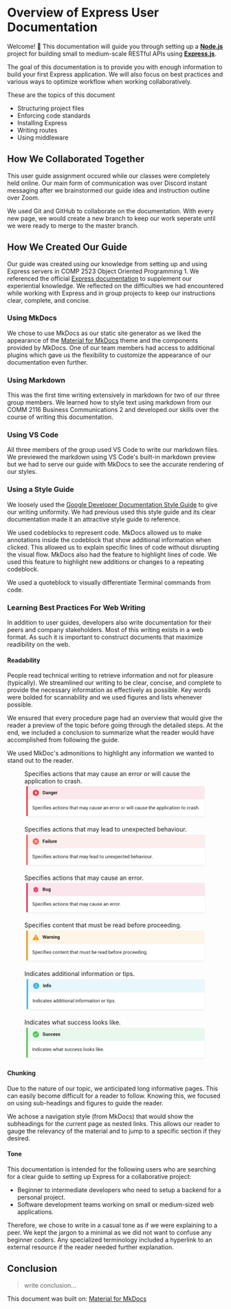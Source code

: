 
# Overview of Express User Documentation

Welcome! 👋 This documentation will guide you through setting up a [**Node.js**](https://nodejs.org/) project for building small to medium-scale RESTful APIs using [**Express.js**](https://expressjs.com/).

The goal of this documentation is to provide you with enough information to build your first Express application. We will also focus on best practices and various ways to optimize workflow when working collaboratively.

These are the topics of this document

- Structuring project files
- Enforcing code standards
- Installing Express
- Writing routes
- Using middleware

## How We Collaborated Together

This user guide assignment occured while our classes were completely held online. Our main form of communication was over Discord instant messaging after we brainstormed our guide idea and instruction outline over Zoom.

We used Git and GitHub to collaborate on the documentation. With every new page, we would create a new branch to keep our work seperate until we were ready to merge to the master branch. 

## How We Created Our Guide

Our guide was created using our knowledge from setting up and using Express servers in COMP 2523 Object Oriented Programming 1. We referenced the official [Express documentation](https://expressjs.com/) to supplement our experiential knowledge. We reflected on the difficulties we had encountered while working with Express and in group projects to keep our instructions clear, complete, and concise.

### Using MkDocs

We chose to use MkDocs as our static site generator as we liked the appearance of the [Material for MkDocs](https://github.com/squidfunk/mkdocs-material) theme and the components provided by MkDocs. One of our team members had access to additional plugins which gave us the flexibility to customize the appearance of our documentation even further.

### Using Markdown

This was the first time writing extensively in markdown for two of our three group members. We learned how to style text using markdown from our COMM 2116 Business Communications 2 and developed our skills over the course of writing this documentation. 

### Using VS Code

All three members of the group used VS Code to write our markdown files. We previewed the markdown using VS Code's built-in markdown preview but we had to serve our guide with MkDocs to see the accurate rendering of our styles.

### Using a Style Guide

We loosely used the [Google Developer Documentation Style Guide](https://developers.google.com/style) to give our writing uniformity. We had previous used this style guide and its clear documentation made it an attractive style guide to reference.

We used codeblocks to represent code. MkDocs allowed us to make annotations inside the codeblock that show additional information when clicked. This allowed us to explain specific lines of code without disrupting the visual flow. MkDocs also had the feature to highlight lines of code. We used this feature to highlight new additions or changes to a repeating codeblock. 

We used a quoteblock to visually differentiate Terminal commands from code.

### Learning Best Practices For Web Writing

In addition to user guides, developers also write documentation for their peers and company stakeholders. Most of this writing exists in a web format. As such it is important to construct documents that maximize readibility on the web.

#### Readability

People read technical writing to retrieve information and not for pleasure (typically). We streamlined our writing to be clear, concise, and complete to provide the necessary information as effectively as possible. Key words were bolded for scannability and we used figures and lists whenever possible.

We ensured that every procedure page had an overview that would give the reader a preview of the topic before going through the detailed steps. At the end, we included a conclusion to summarize what the reader would have accomplished from following the guide. 

We used MkDoc's admonitions to highlight any information we wanted to stand out to the reader. 

<figure>
  <figcaption>Specifies actions that may cause an error or will cause the application to crash.</figcaption>
  <img
  src="docs/pages/images/admonitions/danger.png"
  alt="The danger admonition.">
</figure>
<figure>
  <figcaption>Specifies actions that may lead to unexpected behaviour.</figcaption>
  <img
  src="docs/pages/images/admonitions/failure.png"
  alt="The failure admonition.">
</figure>
<figure>
  <figcaption>Specifies actions that may cause an error.</figcaption>
  <img
  src="docs/pages/images/admonitions/bug.png"
  alt="The bug admonition.">
</figure>
<figure>
  <figcaption>Specifies content that must be read before proceeding.</figcaption>
  <img
  src="docs/pages/images/admonitions/warning.png"
  alt="The warning admonition.">
</figure>
<figure>
  <figcaption>Indicates additional information or tips.</figcaption>
  <img
  src="docs/pages/images/admonitions/info.png"
  alt="The info admonition.">
</figure>
<figure>
  <figcaption>Indicates what success looks like.</figcaption>
  <img
  src="docs/pages/images/admonitions/success.png"
  alt="The success admonition.">
</figure>

#### Chunking
Due to the nature of our topic, we anticipated long informative pages. This can easily become difficult for a reader to follow. Knowing this, we focused on using sub-headings and figures to guide the reader.

We achose a navigation style (from MkDocs) that would show the subheadings for the current page as nested links. This allows our reader to gauge the relevancy of the material and to jump to a specific section if they desired.
  
#### Tone
This documentation is intended for the following users who are searching for a clear guide to setting up Express for a collaborative project:

- Beginner to intermediate developers who need to setup a backend for a personal project.
- Software development teams working on small or medium-sized web applications.

Therefore, we chose to write in a casual tone as if we were explaining to a peer. We kept the jargon to a minimal as we did not want to confuse any beginner coders. Any specialized terminology included a hyperlink to an external resource if the reader needed further explanation. 

## Conclusion
> write conclusion...

This document was built on: [Material for MkDocs](https://github.com/squidfunk/mkdocs-material)